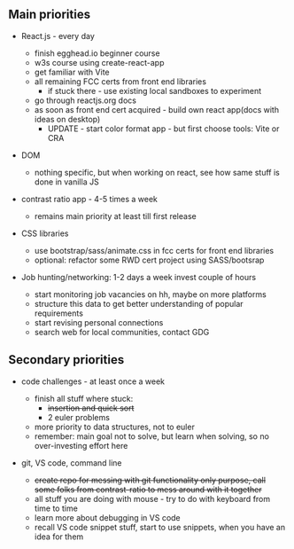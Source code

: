## Main priorities

* React.js - every day
  - finish egghead.io beginner course
  - w3s course using create-react-app
  - get familiar with Vite
  - all remaining FCC certs from front end libraries
      - if stuck there - use existing local sandboxes to experiment
  - go through reactjs.org docs
  - as soon as front end cert acquired - build own react app(docs with ideas on desktop)
    - UPDATE - start color format app - but first choose tools: Vite or CRA


* DOM
  - nothing specific, but when working on react, see how same stuff is done in vanilla JS


* contrast ratio app - 4-5 times a week
  - remains main priority at least till first release

* CSS libraries
  - use bootstrap/sass/animate.css in fcc certs for front end libraries
  - optional: refactor some RWD cert project using SASS/bootsrap


* Job hunting/networking: 1-2 days a week invest couple of hours
  - start monitoring job vacancies on hh, maybe on more platforms
  - structure this data to get better understanding of popular requirements
  - start revising personal connections
  - search web for local communities, contact GDG

## Secondary priorities

* code challenges - at least once a week
  - finish all stuff where stuck:
    - ~~insertion and quick sort~~
    - 2 euler problems
  - more priority to data structures, not to euler
  - remember: main goal not to solve, but learn when solving, so no over-investing effort here

* git, VS code, command line
  - ~~create repo for messing with git functionality only purpose, call some folks from contrast-ratio to mess around with it together~~
  - all stuff you are doing with mouse - try to do with keyboard from time to time
  - learn more about debugging in VS code
  - recall VS code snippet stuff, start to use snippets, when you have an idea for them



